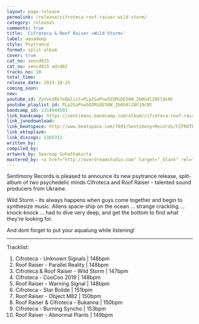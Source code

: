 ```yaml
---
layout: page-release
permalink: /release/cifroteca-roof-raiser-wild-storm/
category: releases
comments: true
title: 'Cifroteca & Roof Raiser «Wild Storm»'
label: aquadeep
style: Psytrance
format: split album
cover: true
cat_no: sencd015
cat_nu: sencd015 adcd02
tracks_no: 10
total_time: 
release_date: 2013-10-25
coming_soon: 
new: 
youtube_id: ZyVsk3RkTeQ&list=PLp2GaPnw5O3MiDE58W_2b0G4lZAF19cNt
youtube_playlist_id: PLp2GaPnw5O3MiDE58W_2b0G4lZAF19cNt
bandcamp_id: 1314944593
link_bandcamp: https://sentimony.bandcamp.com/album/cifroteca-roof-raiser-wild-storm
link_junodownload: 
link_beatspace: http://www.beatspace.com/7695/Sentimony+Records/CIFROTECA+and+ROOF+RAISER/Wild+Storm/detail.aspx
link_ektoplazm: 
link_discogs: 1165312
written_by: 
compiled_by: 
artwork_by: Swaroop Guhathakurta
mastered_by: <a href="http://overdreamstudio.com" target="_blank" rel="noopener">Makus (Overdream Studio)</a>
---
```


Sentimony Records is pleased to announce its new psytrance release, split-album of two psychedelic minds Cifroteca and Roof Raiser - talented sound producers from Ukraine.

Wild Storm - its always happens when guys come together and begin to synthesize music. Aliens space-ship on the ocean ... strange crackling ... knock-knock ... had to dive very deep, and get the bottom to find what they're looking for.

And dont forget to put your aqualung while listening!

---
Tracklist:

01. Cifroteca - Unknown Signals \| 148bpm
02. Roof Raiser - Parallel Reality \| 148bpm
03. Cifroteca & Roof Raiser - Wild Storm \| 147bpm
04. Cifroteca - CooCoo 2019 \| 148bpm
05. Roof Raiser - Warning Signal \| 148bpm
06. Cifroteca - Star Bolide \| 151bpm
07. Roof Raiser - Object M82 \| 150bpm
08. Roof Raiser & Cifroteca - Bukanna \| 150bpm
09. Cifroteca - Burning Syncho \| 153bpm
10. Roof Raiser - Abnormal Plants \| 149bpm
